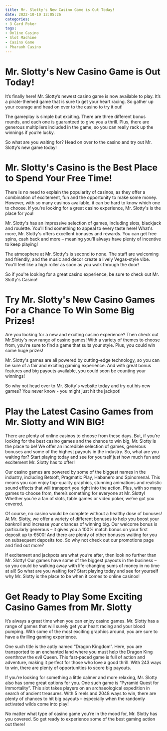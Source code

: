 ```yaml
---
title: Mr. Slotty's New Casino Game is Out Today!
date: 2022-10-10 12:05:26
categories:
- 3 Card Poker
tags:
- Online Casino
- Slot Machine
- Casino Game
- Pharaoh Casino
---
```



#  Mr. Slotty's New Casino Game is Out Today!

It’s finally here! Mr. Slotty’s newest casino game is now available to play. It’s a pirate-themed game that is sure to get your heart racing. So gather up your courage and head on over to the casino to try it out!

The gameplay is simple but exciting. There are three different bonus rounds, and each one is guaranteed to give you a thrill. Plus, there are generous multipliers included in the game, so you can really rack up the winnings if you’re lucky.

So what are you waiting for? Head on over to the casino and try out Mr. Slotty’s new game today!

#  Mr. Slotty's Casino is the Best Place to Spend Your Free Time!

There is no need to explain the popularity of casinos, as they offer a combination of excitement, fun and the opportunity to make some money. However, with so many casinos available, it can be hard to know which one to choose. If you're looking for a great casino experience, Mr. Slotty's is the place for you!

Mr. Slotty's has an impressive selection of games, including slots, blackjack and roulette. You'll find something to appeal to every taste here! What's more, Mr. Slotty's offers excellent bonuses and rewards. You can get free spins, cash back and more – meaning you'll always have plenty of incentive to keep playing!

The atmosphere at Mr. Slotty's is second to none. The staff are welcoming and friendly, and the music and decor create a lively Vegas-style vibe. You'll feel like a high roller as soon as you walk through the door!

So if you're looking for a great casino experience, be sure to check out Mr. Slotty's Casino!

#  Try Mr. Slotty's New Casino Games For a Chance To Win Some Big Prizes!

Are you looking for a new and exciting casino experience? Then check out Mr.Slotty's new range of casino games! With a variety of themes to choose from, you're sure to find a game that suits your style. Plus, you could win some huge prizes!

 Mr. Slotty's games are all powered by cutting-edge technology, so you can be sure of a fair and exciting gaming experience. And with great bonus features and big payouts available, you could soon be counting your winnings!

So why not head over to Mr. Slotty's website today and try out his new games? You never know - you might just hit the jackpot!

#  Play the Latest Casino Games from Mr. Slotty and WIN BIG!

There are plenty of online casinos to choose from these days. But, if you’re looking for the best casino games and the chance to win big, Mr. Slotty is the place to be! We offer an incredible selection of games, generous bonuses and some of the highest payouts in the industry. So, what are you waiting for? Start playing today and see for yourself just how much fun and excitement Mr. Slotty has to offer!

Our casino games are powered by some of the biggest names in the industry, including Betsoft, Pragmatic Play, Habanero and Spinomenal. This means you can enjoy top-quality graphics, stunning animations and realistic sound effects that will transport you right into the action. Plus, with so many games to choose from, there’s something for everyone at Mr. Slotty! Whether you’re a fan of slots, table games or video poker, we’ve got you covered.

Of course, no casino would be complete without a healthy dose of bonuses! At Mr. Slotty, we offer a variety of different bonuses to help you boost your bankroll and increase your chances of winning big. Our welcome bonus is particularly generous – it gives you a 100% match bonus on your first deposit up to €500! And there are plenty of other bonuses waiting for you on subsequent deposits too. So why not check out our promotions page and find out more?

If excitement and jackpots are what you’re after, then look no further than Mr. Slotty! Our games have some of the biggest payouts in the business – so you could be walking away with life-changing sums of money in no time at all! So what are you waiting for? Start playing today and see for yourself why Mr. Slotty is the place to be when it comes to online casinos!

#  Get Ready to Play Some Exciting Casino Games from Mr. Slotty

It’s always a great time when you can enjoy casino games. Mr. Slotty has a range of games that will surely get your heart racing and your blood pumping. With some of the most exciting graphics around, you are sure to have a thrilling gaming experience.

One such title is the aptly named “Dragon Kingdom”. Here, you are transported to an enchanted land where you must help the Dragon King overthrow the evil Queen. This fast-paced game is full of action and adventure, making it perfect for those who love a good thrill. With 243 ways to win, there are plenty of opportunities to score big payouts.

If you’re looking for something a little calmer and more relaxing, Mr. Slotty also has some great options for you. One such game is “Pyramid Quest for Immortality”. This slot takes players on an archaeological expedition in search of ancient treasures. With 5 reels and 2048 ways to win, there are plenty of chances to hit big payouts – especially when the randomly activated wilds come into play!

No matter what type of casino game you’re in the mood for, Mr. Slotty has you covered. So get ready to experience some of the best gaming action out there!